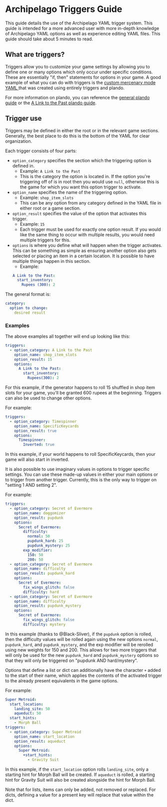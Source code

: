 # Archipelago Triggers Guide

This guide details the use of the Archipelago YAML trigger system. This guide is intended for a more advanced user with
more in-depth knowledge of Archipelago YAML options as well as experience editing YAML files. This guide should take
about 5 minutes to read.

## What are triggers?

Triggers allow you to customize your game settings by allowing you to define one or many options which only occur under
specific conditions. These are essentially "if, then" statements for options in your game. A good example of what you
can do with triggers is the [custom mercenary mode YAML
](https://github.com/alwaysintreble/Archipelago-yaml-dump/blob/main/Snippets/Mercenary%20Mode%20Snippet.yaml) that was
created using entirely triggers and plando.

For more information on plando, you can reference the [general plando guide](/tutorial/Archipelago/plando/en) or the
[A Link to the Past plando guide](/tutorial/A%20Link%20to%20the%20Past/plando/en).

## Trigger use

Triggers may be defined in either the root or in the relevant game sections. Generally, the best place to do this is the
bottom of the YAML for clear organization.

Each trigger consists of four parts:
- `option_category` specifies the section which the triggering option is defined in.
    - Example: `A Link to the Past`
    - This is the category the option is located in. If the option you're triggering off of is in root then you
      would use `null`, otherwise this is the game for which you want this option trigger to activate.
- `option_name` specifies the name of the triggering option.
    - Example: `shop_item_slots`
    - This can be any option from any category defined in the YAML file in either root or a game section.
- `option_result` specifies the value of the option that activates this trigger.
    - Example: `15`
    - Each trigger must be used for exactly one option result. If you would like the same thing to occur with multiple
      results, you would need multiple triggers for this.
- `options` is where you define what will happen when the trigger activates. This can be something as simple as ensuring
  another option also gets selected or placing an item in a certain location. It is possible to have multiple things
  happen in this section.
    - Example:
  ```yaml
  A Link to the Past:
    start_inventory: 
      Rupees (300): 2
  ```

The general format is:

  ```yaml
  category:
    option to change:
      desired result
  ```

### Examples

The above examples all together will end up looking like this:

  ```yaml
  triggers:
    - option_category: A Link to the Past
      option_name: shop_item_slots
      option_result: 15
      options:
        A Link to the Past:
          start_inventory:
            Rupees(300): 2
  ```

For this example, if the generator happens to roll 15 shuffled in shop item slots for your game, you'll be granted 600
rupees at the beginning. Triggers can also be used to change other options.

For example:

  ```yaml
  triggers:
    - option_category: Timespinner
      option_name: SpecificKeycards
      option_result: true
      options:
        Timespinner:
          Inverted: true
  ```

In this example, if your world happens to roll SpecificKeycards, then your game will also start in inverted.

It is also possible to use imaginary values in options to trigger specific settings. You can use these made-up values in
either your main options or to trigger from another trigger. Currently, this is the only way to trigger on "setting 1
AND setting 2".

For example:

  ```yaml
  triggers:
    - option_category: Secret of Evermore
      option_name: doggomizer
      option_result: pupdunk
      options:
        Secret of Evermore:
          difficulty:
            normal: 50
            pupdunk_hard: 25
            pupdunk_mystery: 25
          exp_modifier:
            150: 50
            200: 50
    - option_category: Secret of Evermore
      option_name: difficulty
      option_result: pupdunk_hard
      options:
        Secret of Evermore:
          fix_wings_glitch: false
          difficulty: hard
    - option_category: Secret of Evermore
      option_name: difficulty
      option_result: pupdunk_mystery
      options:
        Secret of Evermore:
          fix_wings_glitch: false
          difficulty: mystery
  ```

In this example (thanks to @Black-Sliver), if the `pupdunk` option is rolled, then the difficulty values will be rolled
again using the new options `normal`, `pupdunk_hard`, and `pupdunk_mystery`, and the exp modifier will be rerolled using
new weights for 150 and 200. This allows for two more triggers that will only be used for the new `pupdunk_hard`
and `pupdunk_mystery` options so that they will only be triggered on "pupdunk AND hard/mystery".

Options that define a list or dict can additionally have the character `+` added to the start of their name, which applies the contents of
the activated trigger to the already present equivalents in the game options.

For example:
```yaml
Super Metroid:
  start_location: 
    landing_site: 50
    aqueduct: 50
  start_hints:
    - Morph Ball
triggers:
  - option_category: Super Metroid
    option_name: start_location
    option_result: aqueduct
    options:
      Super Metroid:
        +start_hints:
          - Gravity Suit
```

In this example, if the `start_location` option rolls `landing_site`, only a starting hint for Morph Ball will be created.
If `aqueduct` is rolled, a starting hint for Gravity Suit will also be created alongside the hint for Morph Ball.

Note that for lists, items can only be added, not removed or replaced. For dicts, defining a value for a present key will 
replace that value within the dict.